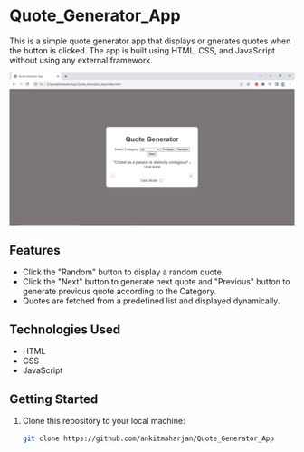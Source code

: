 # Quote_Generator_App

This is a simple quote generator app that displays or gnerates quotes when the button is clicked. The app is built using HTML, CSS, and JavaScript without using any external framework.

![Screenshot](screenshot.png)

## Features

- Click the "Random" button to display a random quote.
- Click the "Next" button to generate next quote and "Previous" button to generate previous quote according to the Category.
- Quotes are fetched from a predefined list and displayed dynamically.

## Technologies Used

- HTML
- CSS
- JavaScript

## Getting Started

1. Clone this repository to your local machine:

   ```bash
   git clone https://github.com/ankitmaharjan/Quote_Generator_App
